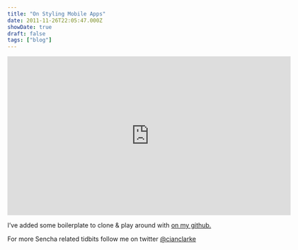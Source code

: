 ```yaml
---
title: "On Styling Mobile Apps"
date: 2011-11-26T22:05:47.000Z
showDate: true
draft: false
tags: ["blog"]
---
```



<iframe allowfullscreen="" frameborder="0" height="360" src="http://www.youtube.com/embed/Ks5bh6Zvy4o?feature=oembed" width="640"></iframe>

I’ve added some boilerplate to clone & play around with [on my github.](https://github.com/cianclarke/Styling-Sencha-Touch-Boilerplate)

For more Sencha related tidbits follow me on twitter [@cianclarke](http://www.twitter.com/cianclarke)



